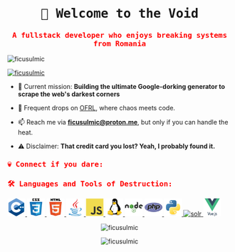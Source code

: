 <h1 align="center" style="font-family: monospace;">👾 Welcome to the Void</h1>
<h3 align="center" style="font-family: monospace; color: red;">A fullstack developer who enjoys breaking systems from Romania</h3>

<p align="left"> <img src="https://komarev.com/ghpvc/?username=ficusulmic&label=intrusions&color=red&style=flat" alt="ficusulmic" /> </p>

<p align="left"> <a href="https://github.com/ryo-ma/github-profile-trophy"><img src="https://github-profile-trophy.vercel.app/?username=ficusulmic&theme=dracula&no-frame=true" alt="ficusulmic" /></a> </p>

- 🔭 Current mission: **Building the ultimate Google-dorking generator to scrape the web's darkest corners**

- 📝 Frequent drops on [OFRL](OFRL), where chaos meets code.

- 📫 Reach me via **ficusulmic@proton.me**, but only if you can handle the heat.

- ⚠️ Disclaimer: **That credit card you lost? Yeah, I probably found it.**

<h3 align="left" style="color: red; font-family: monospace;">💀 Connect if you dare:</h3>
<p align="left">
<!-- Empty space for now -->
</p>

<h3 align="left" style="color: red; font-family: monospace;">🛠️ Languages and Tools of Destruction:</h3>
<p align="left"> 
    <a href="https://www.w3schools.com/cpp/" target="_blank" rel="noreferrer"> 
        <img src="https://raw.githubusercontent.com/devicons/devicon/master/icons/cplusplus/cplusplus-original.svg" alt="cplusplus" width="40" height="40"/> 
    </a> 
    <a href="https://www.w3schools.com/css/" target="_blank" rel="noreferrer"> 
        <img src="https://raw.githubusercontent.com/devicons/devicon/master/icons/css3/css3-original-wordmark.svg" alt="css3" width="40" height="40"/> 
    </a> 
    <a href="https://www.w3.org/html/" target="_blank" rel="noreferrer"> 
        <img src="https://raw.githubusercontent.com/devicons/devicon/master/icons/html5/html5-original-wordmark.svg" alt="html5" width="40" height="40"/> 
    </a> 
    <a href="https://www.java.com" target="_blank" rel="noreferrer"> 
        <img src="https://raw.githubusercontent.com/devicons/devicon/master/icons/java/java-original.svg" alt="java" width="40" height="40"/> 
    </a> 
    <a href="https://developer.mozilla.org/en-US/docs/Web/JavaScript" target="_blank" rel="noreferrer"> 
        <img src="https://raw.githubusercontent.com/devicons/devicon/master/icons/javascript/javascript-original.svg" alt="javascript" width="40" height="40"/> 
    </a> 
    <a href="https://www.linux.org/" target="_blank" rel="noreferrer"> 
        <img src="https://raw.githubusercontent.com/devicons/devicon/master/icons/linux/linux-original.svg" alt="linux" width="40" height="40"/> 
    </a> 
    <a href="https://nodejs.org" target="_blank" rel="noreferrer"> 
        <img src="https://raw.githubusercontent.com/devicons/devicon/master/icons/nodejs/nodejs-original-wordmark.svg" alt="nodejs" width="40" height="40"/> 
    </a> 
    <a href="https://www.php.net" target="_blank" rel="noreferrer"> 
        <img src="https://raw.githubusercontent.com/devicons/devicon/master/icons/php/php-original.svg" alt="php" width="40" height="40"/> 
    </a> 
    <a href="https://www.python.org" target="_blank" rel="noreferrer"> 
        <img src="https://raw.githubusercontent.com/devicons/devicon/master/icons/python/python-original.svg" alt="python" width="40" height="40"/> 
    </a> 
    <a href="https://lucene.apache.org/solr/" target="_blank" rel="noreferrer"> 
        <img src="https://www.vectorlogo.zone/logos/apache_solr/apache_solr-icon.svg" alt="solr" width="40" height="40"/> 
    </a> 
    <a href="https://vuejs.org/" target="_blank" rel="noreferrer"> 
        <img src="https://raw.githubusercontent.com/devicons/devicon/master/icons/vuejs/vuejs-original-wordmark.svg" alt="vuejs" width="40" height="40"/> 
    </a> 
</p>

<!-- Optional space for text art -->
<div align="center" style="color: red; font-family: monospace;">
    <!-- Insert your text art here -->
</div>

<p align="center"><img src="https://github-readme-stats.vercel.app/api/top-langs?username=ficusulmic&show_icons=true&locale=en&layout=compact&theme=dark" alt="ficusulmic" /></p>

<p align="center"><img src="https://github-readme-streak-stats.herokuapp.com/?user=ficusulmic&theme=dark" alt="ficusulmic" /></p>
